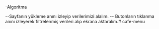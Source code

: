 -Algoritma

--Sayfanın yükleme anını izleyip verilerimizi alalım.
-- Butonların tıklanma anını izleyerek filtrelenmiş verileri alıp ekrana aktaralım.# cafe-menu
